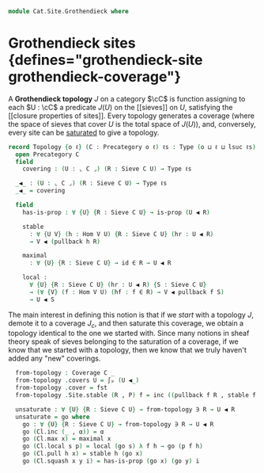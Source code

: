 <!--
```agda
open import Cat.Diagram.Sieve
open import Cat.Prelude

import Cat.Site.Closure as Cl
import Cat.Site.Base as Site

open Site using (Coverage ; covers ; cover)
open Cl using (_∋_)
```
-->

```agda
module Cat.Site.Grothendieck where
```

# Grothendieck sites {defines="grothendieck-site grothendieck-coverage"}

A **Grothendieck topology** $J$ on a category $\cC$ is function
assigning to each $U : \cC$ a predicate $J(U)$ on the [[sieves]] on $U$,
satisfying the [[closure properties of sites]]. Every topology generates
a coverage (where the space of sieves that cover $U$ is the total space
of $J(U)$), and, conversely, every site can be [saturated] to give a
topology.

[saturated]: Cat.Site.Closure.html#saturating-sites

```agda
record Topology {o ℓ} (C : Precategory o ℓ) ℓs : Type (o ⊔ ℓ ⊔ lsuc ℓs) where
  open Precategory C
  field
    covering : (U : ⌞ C ⌟) (R : Sieve C U) → Type ℓs

  _◀_ : (U : ⌞ C ⌟) (R : Sieve C U) → Type ℓs
  _◀_ = covering

  field
    has-is-prop : ∀ {U} {R : Sieve C U} → is-prop (U ◀ R)

    stable
      : ∀ {U V} (h : Hom V U) {R : Sieve C U} (hr : U ◀ R)
      → V ◀ (pullback h R)

    maximal
      : ∀ {U} {R : Sieve C U} → id ∈ R → U ◀ R

    local :
      ∀ {U} {R : Sieve C U} (hr : U ◀ R) {S : Sieve C U}
      → (∀ {V} (f : Hom V U) (hf : f ∈ R) → V ◀ pullback f S)
      → U ◀ S
```

The main interest in defining this notion is that if we *start* with a
topology $J$, demote it to a coverage $J_c$, and then saturate this
coverage, we obtain a topology identical to the one we started with.
Since many notions in sheaf theory speak of sieves belonging to the
saturation of a coverage, if we know that we started with a topology,
then we know that we truly haven't added any "new" coverings.

```agda
  from-topology : Coverage C _
  from-topology .covers U = ∫ₚ (U ◀_)
  from-topology .cover = fst
  from-topology .Site.stable (R , P) f = inc ((pullback f R , stable f P) , λ h x → x)

  unsaturate : ∀ {U} {R : Sieve C U} → from-topology ∋ R → U ◀ R
  unsaturate = go where
    go : ∀ {U} {R : Sieve C U} → from-topology ∋ R → U ◀ R
    go (Cl.inc (_ , α)) = α
    go (Cl.max x) = maximal x
    go (Cl.local s p) = local (go s) λ f h → go (p f h)
    go (Cl.pull h x) = stable h (go x)
    go (Cl.squash x y i) = has-is-prop (go x) (go y) i
```

<!--
```agda
open Topology using (covering ; has-is-prop ; stable ; maximal ; local) public

module _ {o h ℓs} {C : Precategory o h} where instance
  Membership-Topology : ∀ {U} → Membership (Sieve C U) (Topology C ℓs) ℓs
  Membership-Topology = record { _∈_ = λ S T → T .covering _ S }

  Funlike-Topology : Funlike (Topology C ℓs) ⌞ C ⌟ λ U → Sieve C U → Type ℓs
  Funlike-Topology .Funlike._·_ T = T .covering

Closure-topology : ∀ {o h ℓs} {C : Precategory o h} → Coverage C ℓs → Topology C (o ⊔ h ⊔ ℓs)
Closure-topology J .covering _ R = J ∋ R
Closure-topology J .has-is-prop = hlevel 1
Closure-topology J .stable = Cl.pull
Closure-topology J .maximal = Cl.max
Closure-topology J .local = Cl.local
```
-->
